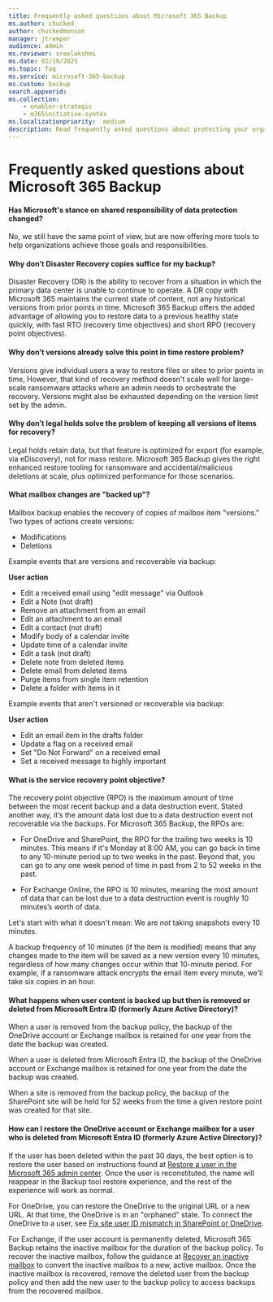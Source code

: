 ```yaml
---
title: Frequently asked questions about Microsoft 365 Backup
ms.author: chucked
author: chuckedmonson
manager: jtremper
audience: admin
ms.reviewer: sreelakshmi
ms.date: 02/19/2025
ms.topic: faq
ms.service: microsoft-365-backup
ms.custom: backup
search.appverid:
ms.collection:
    - enabler-strategic
    - m365initiative-syntex
ms.localizationpriority:  medium
description: Read frequently asked questions about protecting your organization's data using Microsoft 365 Backup.
---
```


# Frequently asked questions about Microsoft 365 Backup

#### Has Microsoft's stance on shared responsibility of data protection changed?

No, we still have the same point of view, but are now offering more tools to help organizations achieve those goals and responsibilities.

#### Why don’t Disaster Recovery copies suffice for my backup?

Disaster Recovery (DR) is the ability to recover from a situation in which the primary data center is unable to continue to operate. A DR copy with Microsoft 365 maintains the current state of content, not any historical versions from prior points in time. Microsoft 365 Backup offers the added advantage of allowing you to restore data to a previous healthy state quickly, with fast RTO (recovery time objectives) and short RPO (recovery point objectives).

#### Why don’t versions already solve this point in time restore problem?

Versions give individual users a way to restore files or sites to prior points in time, However, that kind of recovery method doesn't scale well for large-scale ransomware attacks where an admin needs to orchestrate the recovery. Versions might also be exhausted depending on the version limit set by the admin.

#### Why don’t legal holds solve the problem of keeping all versions of items for recovery?

Legal holds retain data, but that feature is optimized for export (for example, via eDiscovery), not for mass restore. Microsoft 365 Backup gives the right enhanced restore tooling for ransomware and accidental/malicious deletions at scale, plus optimized performance for those scenarios.

#### What mailbox changes are "backed up"?

Mailbox backup enables the recovery of copies of mailbox item "versions." Two types of actions create versions:

- Modifications
- Deletions

Example events that are versions and recoverable via backup:

**User action**
- Edit a received email using "edit message" via Outlook
- Edit a Note (not draft)
- Remove an attachment from an email
- Edit an attachment to an email
- Edit a contact (not draft)
- Modify body of a calendar invite
- Update time of a calendar invite
- Edit a task (not draft)
- Delete note from deleted items
- Delete email from deleted items
- Purge items from single item retention
- Delete a folder with items in it

Example events that aren't versioned or recoverable via backup:

**User action**
- Edit an email item in the drafts folder
- Update a flag on a received email
- Set "Do Not Forward" on a received email
- Set a received message to highly important

#### What is the service recovery point objective?

The recovery point objective (RPO) is the maximum amount of time between the most recent backup and a data destruction event. Stated another way, it’s the amount data lost due to a data destruction event not recoverable via the backups. For Microsoft 365 Backup, the RPOs are:

- For OneDrive and SharePoint, the RPO for the trailing two weeks is 10 minutes. This means if it's Monday at 8:00 AM, you can go back in time to any 10-minute period up to two weeks in the past. Beyond that, you can go to any one week period of time in past from 2 to 52 weeks in the past.

- For Exchange Online, the RPO is 10 minutes, meaning the most amount of data that can be lost due to a data destruction event is roughly 10 minutes’s worth of data.

Let's start with what it doesn't mean: We are *not* taking snapshots every 10 minutes.

A backup frequency of 10 minutes (if the item is modified) means that any changes made to the item will be saved as a new version every 10 minutes, regardless of how many changes occur within that 10-minute period. For example, if a ransomware attack encrypts the email item every minute, we'll take six copies in an hour.

#### What happens when user content is backed up but then is removed or deleted from Microsoft Entra ID (formerly Azure Active Directory)?

When a user is removed from the backup policy, the backup of the OneDrive account or Exchange mailbox is retained for one year from the date the backup was created.

When a user is deleted from Microsoft Entra ID, the backup of the OneDrive account or Exchange mailbox is retained for one year from the date the backup was created.

When a site is removed from the backup policy, the backup of the SharePoint site will be held for 52 weeks from the time a given restore point was created for that site.

#### How can I restore the OneDrive account or Exchange mailbox for a user who is deleted from Microsoft Entra ID (formerly Azure Active Directory)?

If the user has been deleted within the past 30 days, the best option is to restore the user based on instructions found at [Restore a user in the Microsoft 365 admin center](/microsoft-365/admin/add-users/restore-user). Once the user is reconstituted, the name will reappear in the Backup tool restore experience, and the rest of the experience will work as normal.

For OneDrive, you can restore the OneDrive to the original URL or a new URL. At that time, the OneDrive is in an "orphaned" state. To connect the OneDrive to a user, see [Fix site user ID mismatch in SharePoint or OneDrive](/sharepoint/troubleshoot/sharing-and-permissions/fix-site-user-id-mismatch).

For Exchange, if the user account is permanently deleted, Microsoft 365 Backup retains the inactive mailbox for the duration of the backup policy. To recover the inactive mailbox, follow the guidance at [Recover an inactive mailbox](/purview/recover-an-inactive-mailbox) to convert the inactive mailbox to a new, active mailbox. Once the inactive mailbox is recovered, remove the deleted user from the backup policy and then add the new user to the backup policy to access backups from the recovered mailbox.

<!---
- For Exchange, a user account will be in a soft-deleted state for 30 days after it's deleted. To restore the user, see [Restore a user in the Microsoft 365 admin center](/microsoft-365/admin/add-users/restore-user). Once you restore the user, you can use the restore feature in Microsoft 365 Backup to restore as usual.
--->
